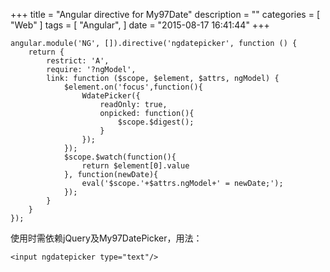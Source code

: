 +++
title = "Angular directive for My97Date"
description = ""
categories = [
    "Web"
]
tags = [
    "Angular",
]
date = "2015-08-17 16:41:44"
+++

```
angular.module('NG', []).directive('ngdatepicker', function () {
    return {
        restrict: 'A',
        require: '?ngModel',
        link: function ($scope, $element, $attrs, ngModel) {
            $element.on('focus',function(){
                WdatePicker({
                    readOnly: true,
                    onpicked: function(){
                        $scope.$digest();
                    }
                });
            });
            $scope.$watch(function(){
                return $element[0].value
            }, function(newDate){
                eval('$scope.'+$attrs.ngModel+' = newDate;');
            });
        }
    }
});

```
使用时需依赖jQuery及My97DatePicker，用法：
```
<input ngdatepicker type="text"/>
```